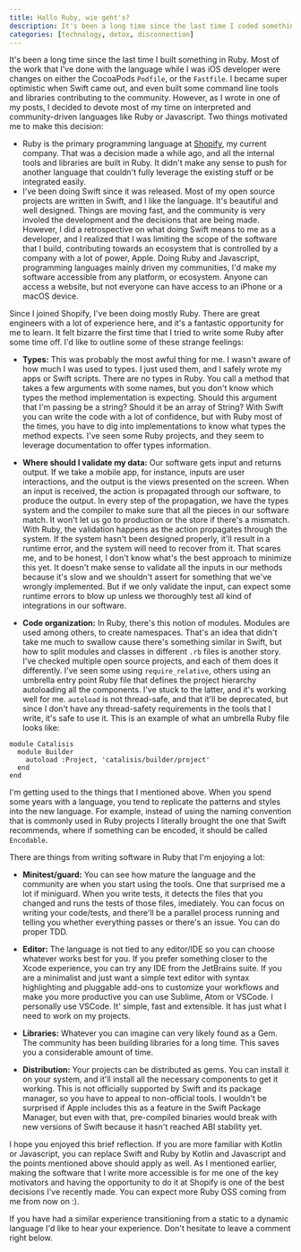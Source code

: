 ```yaml
---
title: Hallo Ruby, wie geht's?
description: It's been a long time since the last time I coded something on Ruby. In this blog post I talk about why I started using it again, and how it feels after spending a few years working with a compiled language like Swift.
categories: [technology, detox, disconnection]
---
```


It's been a long time since the last time I built something in Ruby. Most of the work that I've done with the language while I was iOS developer were changes on either the CocoaPods `Podfile`, or the `Fastfile`. I became super optimistic when Swift came out, and even built some command line tools and libraries contributing to the community. However, as I wrote in one of my posts, I decided to devote most of my time on interpreted and community-driven languages like Ruby or Javascript. Two things motivated me to make this decision:

- Ruby is the primary programming language at [Shopify](https://shopify.com), my current company. That was a decision made a while ago, and all the internal tools and libraries are built in Ruby. It didn't make any sense to push for another language that couldn't fully leverage the existing stuff or be integrated easily.
- I've been doing Swift since it was released. Most of my open source projects are written in Swift, and I like the language. It's beautiful and well designed. Things are moving fast, and the community is very involed the development and the decisions that are being made. However, I did a retrospective on what doing Swift means to me as a developer, and I realized that I was limiting the scope of the software that I build, contributing towards an ecosystem that is controlled by a company with a lot of power, Apple. Doing Ruby and Javascript, programming languages mainly driven my communities, I'd make my software accessible from any platform, or ecosystem. Anyone can access a website, but not everyone can have access to an iPhone or a macOS device.

Since I joined Shopify, I've been doing mostly Ruby. There are great engineers with a lot of experience here, and it's a fantastic opportunity for me to learn. It felt bizarre the first time that I tried to write some Ruby after some time off. I'd like to outline some of these strange feelings:

- **Types:** This was probably the most awful thing for me. I wasn't aware of how much I was used to types. I just used them, and I safely wrote my apps or Swift scripts. There are no types in Ruby. You call a method that takes a few arguments with some names, but you don't know which types the method implementation is expecting. Should this argument that I'm passing be a string? Should it be an array of String? With Swift you can write the code with a lot of confidence, but with Ruby most of the times, you have to dig into implementations to know what types the method expects. I've seen some Ruby projects, and they seem to leverage documentation to offer types information.
- **Where should I validate my data:** Our software gets input and returns output. If we take a mobile app, for instance, inputs are user interactions, and the output is the views presented on the screen. When an input is received, the action is propagated through our software, to produce the output. In every step of the propagation, we have the types system and the compiler to make sure that all the pieces in our software match. It won't let us go to production or the store if there's a mismatch. With Ruby, the validation happens as the action propagates through the system. If the system hasn't been designed properly, it'll result in a runtime error, and the system will need to recover from it. That scares me, and to be honest, I don't know what's the best approach to minimize this yet. It doesn't make sense to validate all the inputs in our methods because it's slow and we shouldn't assert for something that we've wrongly implemented. But if we only validate the input, can expect some runtime errors to blow up unless we thoroughly test all kind of integrations in our software.

- **Code organization:** In Ruby, there's this notion of modules. Modules are used among others, to create namespaces. That's an idea that didn't take me much to swallow cause there's something similar in Swift, but how to split modules and classes in different `.rb` files is another story. I've checked multiple open source projects, and each of them does it differently. I've seen some using `require_relative`, others using an umbrella entry point Ruby file that defines the project hierarchy autoloading all the components. I've stuck to the latter, and it's working well for me. `autoload` is not thread-safe, and that it'll be deprecated, but since I don't have any thread-safety requirements in the tools that I write, it's safe to use it. This is an example of what an umbrella Ruby file looks like:

```language-ruby
module Catalisis
  module Builder
    autoload :Project, 'catalisis/builder/project'
  end
end
```

I'm getting used to the things that I mentioned above. When you spend some years with a language, you tend to replicate the patterns and styles into the new language. For example, instead of using the naming convention that is commonly used in Ruby projects I literally brought the one that Swift recommends, where if something can be encoded, it should be called `Encodable`.

There are things from writing software in Ruby that I'm enjoying a lot:

- **Minitest/guard:** You can see how mature the language and the community are when you start using the tools. One that surprised me a lot if miniguard. When you write tests, it detects the files that you changed and runs the tests of those files, imediately. You can focus on writing your code/tests, and there'll be a parallel process running and telling you whether everything passes or there's an issue. You can do proper TDD.

- **Editor:** The language is not tied to any editor/IDE so you can choose whatever works best for you. If you prefer something closer to the Xcode experience, you can try any IDE from the JetBrains suite. If you are a minimalist and just want a simple text editor with syntax highlighting and pluggable add-ons to customize your workflows and make you more productive you can use Sublime, Atom or VSCode. I personally use VSCode. It' simple, fast and extensible. It has just what I need to work on my projects.

- **Libraries:** Whatever you can imagine can very likely found as a Gem. The community has been building libraries for a long time. This saves you a considerable amount of time.

- **Distribution:** Your projects can be distributed as gems. You can install it on your system, and it'll install all the necessary components to get it working. This is not officially supported by Swift and its package manager, so you have to appeal to non-official tools. I wouldn't be surprised if Apple includes this as a feature in the Swift Package Manager, but even with that, pre-compiled binaries would break with new versions of Swift because it hasn't reached ABI stability yet.

I hope you enjoyed this brief reflection. If you are more familiar with Kotlin or Javascript, you can replace Swift and Ruby by Kotlin and Javascript and the points mentioned above should apply as well. As I mentioned earlier, making the software that I write more accessible is for me one of the key motivators and having the opportunity to do it at Shopify is one of the best decisions I've recently made. You can expect more Ruby OSS coming from me from now on :).

If you have had a similar experience transitioning from a static to a dynamic language I'd like to hear your experience. Don't hesitate to leave a comment right below.
